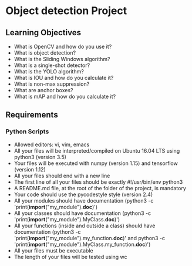 # Object detection Project

## Learning Objectives

- What is OpenCV and how do you use it?
- What is object detection?
- What is the Sliding Windows algorithm?
- What is a single-shot detector?
- What is the YOLO algorithm?
- What is IOU and how do you calculate it?
- What is non-max suppression?
- What are anchor boxes?
- What is mAP and how do you calculate it?

## Requirements

### Python Scripts

- Allowed editors: vi, vim, emacs
- All your files will be interpreted/compiled on Ubuntu 16.04 LTS using python3 (version 3.5)
- Your files will be executed with numpy (version 1.15) and tensorflow (version 1.12)
- All your files should end with a new line
- The first line of all your files should be exactly #!/usr/bin/env python3
- A README.md file, at the root of the folder of the project, is mandatory
- Your code should use the pycodestyle style (version 2.4)
- All your modules should have documentation (python3 -c 'print(**import**("my_module").**doc**)')
- All your classes should have documentation (python3 -c 'print(**import**("my_module").MyClass.**doc**)')
- All your functions (inside and outside a class) should have documentation (python3 -c 'print(**import**("my_module").my_function.**doc**)' and python3 -c 'print(**import**("my_module").MyClass.my_function.**doc**)')
- All your files must be executable
- The length of your files will be tested using wc
